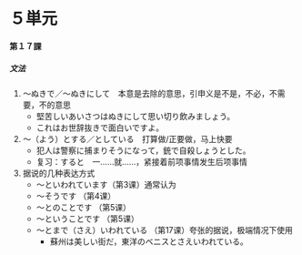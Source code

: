 # ５単元
#### 第１７課
##### 文法
1. ～ぬきで／～ぬきにして　本意是去除的意思，引申义是不是，不必，不需要，不的意思
	- 堅苦しいあいさつはぬきにして思い切り飲みましょう。
	- これはお世辞抜きで面白いですよ。
1. ～（よう）とする／としている　打算做/正要做，马上快要
	- 犯人は警察に捕まりそうになって，銃で自殺しょうとした。
	- 复习：すると　一……就……，紧接着前项事情发生后项事情
1. 据说的几种表达方式
	- ～といわれています（第3课）通常认为
	- ～そうです （第4课）
	- ～とのことです （第5课）
	- ～ということです （第5课）
	- ～とまで（さえ）いわれている （第17课）夸张的据说，极端情况下使用
		- 蘇州は美しい街だ，東洋のベニスとさえいわれている。
